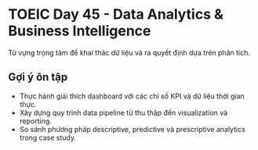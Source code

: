 # TOEIC Day 45 - Data Analytics & Business Intelligence

Từ vựng trọng tâm để khai thác dữ liệu và ra quyết định dựa trên phân tích.

## Gợi ý ôn tập
- Thực hành giải thích dashboard với các chỉ số KPI và dữ liệu thời gian thực.
- Xây dựng quy trình data pipeline từ thu thập đến visualization và reporting.
- So sánh phương pháp descriptive, predictive và prescriptive analytics trong case study.
